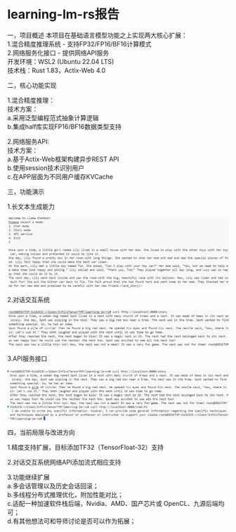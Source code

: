 # learning-lm-rs报告

[项目地址]: https://github.com/Simon25772/learning-lm-rs

一，项目概述
本项目在基础语言模型功能之上实现两大核心扩展：     
1.混合精度推理系统 - 支持FP32/FP16/BF16计算模式     
2.网络服务化接口 - 提供网络API服务      
开发环境：WSL2 (Ubuntu 22.04 LTS)      
技术栈：Rust 1.83，Actix-Web 4.0      

二，核心功能实现

1.混合精度推理：       
技术方案：                 
a.采用泛型编程范式抽象计算逻辑     
b.集成half库实现FP16/BF16数据类型支持

2.网络服务API:      
技术方案：               
a.基于Actix-Web框架构建异步REST API    
b.使用session技术识别用户    
c.在APP层面为不同用户缓存KVCache    

三，功能演示

1.长文本生成能力

![img](story_show.png)

2.对话交互系统

![img](chat_show.png)

3.API服务接口

![img](webapi_show.png)

四，当前局限与改进方向

1.精度支持扩展，目标添加TF32（TensorFloat-32）支持

2.对话交互系统网络API添加流式相应支持

3.功能继续扩展     
a.多会话管理以及历史会话回滚；    
b.多线程分布式推理优化，附加性能对比；     
c.适配一种加速软件栈后端，Nvidia、AMD、国产芯片或 OpenCL、九源后端均可；     
d.有其他想法可和导师讨论是否可以作为拓展；     




